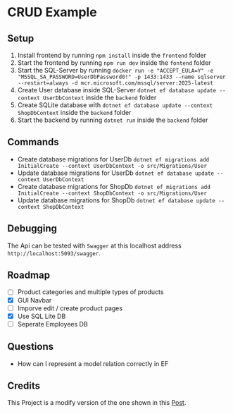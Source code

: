 # CRUD Example

## Setup

1. Install frontend by running `npm install` inside the `frontend` folder
2. Start the frontend by running `npm run dev` inside the `fontend` folder
3. Start the SQL-Server by running `docker run -e "ACCEPT_EULA=Y" -e "MSSQL_SA_PASSWORD=UserDbPassword0!" -p 1433:1433 --name sqlserver --restart=always -d mcr.microsoft.com/mssql/server:2025-latest`
4. Create User database inside SQL-Server `dotnet ef database update --context UserDbContext` inside the `backend` folder
5. Create SQLite database with `dotnet ef database update --context ShopDbContext` inside the `backend` folder
6. Start the backend by running `dotnet run` inside the `backend` folder

## Commands

- Create database migrations for UserDb `dotnet ef migrations add InitialCreate --context UserDbContext -o src/Migrations/User`
- Update database migrations for UserDb `dotnet ef database update --context UserDbContext`
- Create database migrations for ShopDb `dotnet ef migrations add InitialCreate --context ShopDbContext -o src/Migrations/User`
- Update database migrations for ShopDb `dotnet ef database update --context ShopDbContext`

## Debugging

The Api can be tested with `Swagger` at this localhost address `http://localhost:5093/swagger`.

## Roadmap

- [ ] Product categories and multiple types of products
- [x] GUI Navbar
- [ ] Imporve edit / create product pages
- [x] Use SQL Lite DB
- [ ] Seperate Employees DB

## Questions

- How can I represent a model relation correctly in EF

## Credits

This Project is a modify version of the one shown in this [Post](https://medium.com/@hassanjabbar2017/performing-crud-operations-using-react-with-net-core-a-step-by-step-guide-0176efa86934).

